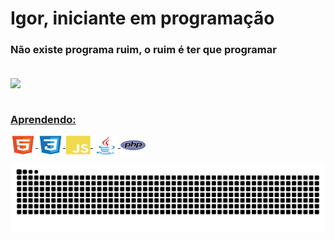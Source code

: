 <h1>Igor, iniciante em programação</h1>
<h3>Não existe programa ruim, o ruim é ter que programar</h3>
<br>
<div>
<a href="https://github.com/IgorNogueiraPessoa">
<img align="center" height="180em"  src="https://github-readme-stats.vercel.app/api/top-langs/?username=IgorNogueiraPessoa&layout=compact&langs_count=7&theme=dark"/>
</div>
  <br>
  <div>
    <h3>Aprendendo:</h3>
  <img align="center" alt="HTML" height="30" width="40" src="https://raw.githubusercontent.com/devicons/devicon/master/icons/html5/html5-original.svg">
  <img align="center" alt="CSS" height="30" width="40" src="https://raw.githubusercontent.com/devicons/devicon/master/icons/css3/css3-original.svg">
  <img align="center" alt="Js" height="30" width="40" src="https://raw.githubusercontent.com/devicons/devicon/master/icons/javascript/javascript-plain.svg">
  <img align="center" alt="Java" height="30" width="40" src="https://raw.githubusercontent.com/devicons/devicon/master/icons/java/java-original.svg">
  <img align="center" alt="PHP" height="30" width="40" src="https://raw.githubusercontent.com/devicons/devicon/master/icons/php/php-original.svg">
  </div>
  
  

  
  
![Snake animation](https://github.com/IgorNogueiraPessoa/IgorNogueiraPessoa/blob/output/github-contribution-grid-snake.svg)
